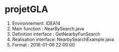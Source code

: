 # projetGLA
1) Environnement: IDEA14
2) Main function : NearBySearch.java
3) Definition interface : GetNearbyFunSearch
4) Realisation interface: NearbySearchExample.java
5) Format : 2016-01-06 22:00:00
